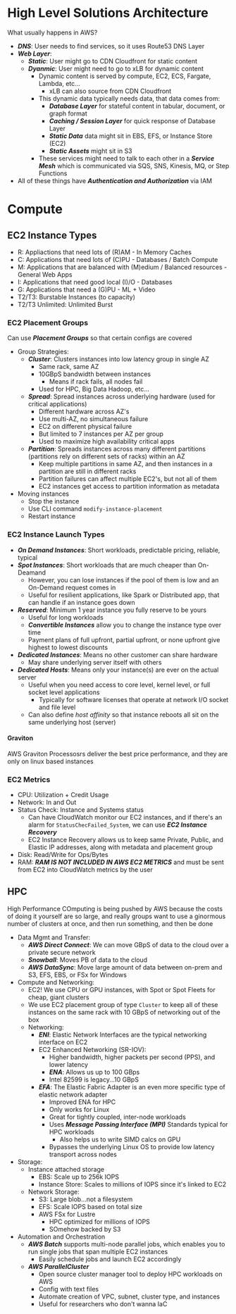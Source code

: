 # High Level Solutions Architecture
What usually happens in AWS?

- ***DNS***: User needs to find services, so it uses Route53 DNS Layer
- ***Web Layer***:
    - ***Static***: User might go to CDN Cloudfront for static content
    - ***Dyanmic***: User might need to go to xLB for dynamic content
        - Dynamic content is served by compute, EC2, ECS, Fargate, Lambda, etc...
            - xLB can also source from CDN Cloudfront
        - This dynamic data typically needs data, that data comes from:
            - ***Database Layer*** for stateful content in tabular, document, or graph format
            - ***Caching / Session Layer*** for quick response of Database Layer
            - ***Static Data*** data might sit in EBS, EFS, or Instance Store (EC2)
            - ***Static Assets*** might sit in S3
        - These services might need to talk to each other in a ***Service Mesh*** which is communicated via SQS, SNS, Kinesis, MQ, or Step Functions
- All of these things have ***Authentication and Authorization*** via IAM 

# Compute

## EC2 Instance Types
- R: Appliactions that need lots of (R)AM - In Memory Caches
- C: Applications that need lots of (C)PU - Databases / Batch Compute
- M: Applications that are balanced with (M)edium / Balanced resources - General Web Apps
- I: Applications that need good local (I)/O - Databases
- G: Applications that need a (G)PU - ML + Video
- T2/T3: Burstable Instances (to capacity)
- T2/T3 Unlimited: Unlimited Burst

### EC2 Placement Groups
Can use ***Placement Groups*** so that certain configs are covered

- Group Strategies:
    - ***Cluster***: Clusters instances into low latency group in single AZ
        - Same rack, same AZ
        - 10GBpS bandwidth between instances
            - Means if rack fails, all nodes fail
        - Used for HPC, Big Data Hadoop, etc...
    - ***Spread***: Spread instances across underlying hardware (used for critical applications)
        - Different hardware across AZ's
        - Use multi-AZ, no simultaneous failure
        - EC2 on different physical failure
        - But limited to 7 instances per AZ per group
        - Used to maximize high availability critical apps
    - ***Partition***: Spreads instances across many different partitions (partitions rely on different sets of racks) within an AZ
        - Keep multiple partitions in same AZ, and then instances in a partition are still in different racks
        - Partition failures can affect multiple EC2's, but not all of them
        - EC2 instances get access to partition information as metadata
- Moving instances
    - Stop the instance
    - Use CLI command `modify-instance-placement`
    - Restart instance

### EC2 Instance Launch Types
- ***On Demand Instances***: Short workloads, predictable pricing, reliable, typical
- ***Spot Instances***: Short workloads that are much cheaper than On-Deamand
    - However, you can lose instances if the pool of them is low and an On-Demand request comes in
    - Useful for resilient applications, like Spark or Distributed app, that can handle if an instance goes down
- ***Reserved***: Minimum 1 year instance you fully reserve to be yours
    - Useful for long workloads
    - ***Convertible Instances*** allow you to change the instance type over time
    - Payment plans of full upfront, partial upfront, or none upfront give highest to lowest discounts
- ***Dedicated Instances***: Means no other customer can share hardware
    - May share underlying server itself with others
- ***Dedicated Hosts***: Means only your instance(s) are ever on the actual server
    - Useful when you need access to core level, kernel level, or full socket level applications
        - Typically for software licenses that operate at network I/O socket and file level
    - Can also define *host affinity* so that instance reboots all sit on the same underlying host (server)

#### Graviton
AWS Graviton Processosrs deliver the best price performance, and they are only on linux based instances

### EC2 Metrics
- CPU: Utilization + Credit Usage
- Network: In and Out
- Status Check: Instance and Systems status
    - Can have CloudWatch monitor our EC2 instances, and if there's an alarm for `StatusChecFailed_System`, we can use ***EC2 Instance Recovery***
    - EC2 Instance Recovery allows us to keep same Private, Public, and Elastic IP addresses, along with metadata and placement group
- Disk: Read/Write for Ops/Bytes
- RAM: ***RAM IS NOT INCLUDED IN AWS EC2 METRICS*** and must be sent from EC2 into CloudWatch metrics by the user

## HPC
High Performance COmputing is being pushed by AWS because the costs of doing it yourself are so large, and really groups want to use a ginormous number of clusters at once, and then run something, and then be done

- Data Mgmt and Transfer:
    - ***AWS Direct Connect***: We can move GBpS of data to the cloud over a private secure network
    - ***Snowball***: Moves PB of data to the cloud
    - ***AWS DataSync***: Move large amount of data between on-prem and S3, EFS, EBS, or FSx for Windows
- Compute and Networking:
    - EC2! We use CPU or GPU instances, with Spot or Spot Fleets for cheap, giant clusters
    - We use EC2 placement group of type `Cluster` to keep all of these instances on the same rack with 10 GBpS of networking out of the box
    - Networking:
        - ***ENI***: Elastic Network Interfaces are the typical networking interface on EC2
        - EC2 Enhanced Networking (SR-IOV):
            - Higher bandwidth, higher packets per second (PPS), and lower latency
            - ***ENA***: Allows us up to 100 GBps
            - Intel 82599 is legacy...10 GBpS
        - ***EFA***: The Elastic Fabric Adapter is an even more specific type of elastic network adapter
            - Improved ENA for HPC
            - Only works for Linux
            - Great for tightly coupled, inter-node workloads
            - Uses ***Message Passing Interface (MPI)*** Standards typical for HPC workloads
                - Also helps us to write SIMD calcs on GPU
            - Bypasses the underlying Linux OS to provide low latency transport across nodes
- Storage:
    - Instance attached storage
        - EBS: Scale up to 256k IOPS
        - Instance Store: Scales to millions of IOPS since it's linked to EC2
    - Network Storage:
        - S3: Large blob...not a filesystem
        - EFS: Scale IOPS based on total size
        - AWS FSx for Lustre
            - HPC optimized for millions of IOPS
            - SOmehow backed by S3
- Automation and Orchestration
    - ***AWS Batch*** supports multi-node parallel jobs, which enables you to run single jobs that span multiple EC2 instances
        - Easily schedule jobs and launch EC2 accordingly
    - ***AWS ParallelCluster*** 
        - Open source cluster manager tool to deploy HPC workloads on AWS
        - Config with text files
        - Automate creation of VPC, subnet, cluster type, and instances
        - Useful for researchers who don't wanna IaC